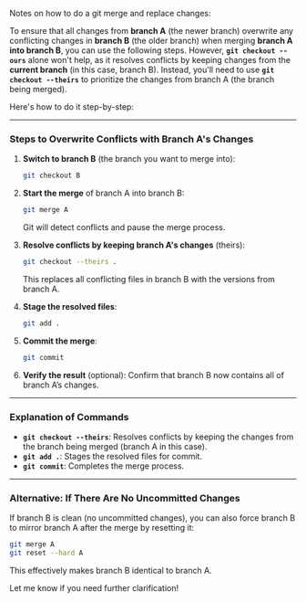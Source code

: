 Notes on how to do a git merge and replace changes:

To ensure that all changes from **branch A** (the newer branch) overwrite any conflicting changes in **branch B** (the older branch) when merging **branch A into branch B**, you can use the following steps. However, **`git checkout --ours`** alone won't help, as it resolves conflicts by keeping changes from the **current branch** (in this case, branch B). Instead, you'll need to use **`git checkout --theirs`** to prioritize the changes from branch A (the branch being merged).

Here's how to do it step-by-step:

---

### Steps to Overwrite Conflicts with Branch A's Changes

1. **Switch to branch B** (the branch you want to merge into):
    
    ```bash
    git checkout B
    ```
    
2. **Start the merge** of branch A into branch B:
    
    ```bash
    git merge A
    ```
    
    Git will detect conflicts and pause the merge process.
    
3. **Resolve conflicts by keeping branch A's changes** (theirs):
    
    ```bash
    git checkout --theirs .
    ```
    
    This replaces all conflicting files in branch B with the versions from branch A.
    
4. **Stage the resolved files**:
    
    ```bash
    git add .
    ```
    
5. **Commit the merge**:
    
    ```bash
    git commit
    ```
    
6. **Verify the result** (optional): Confirm that branch B now contains all of branch A’s changes.
    

---

### Explanation of Commands

- **`git checkout --theirs`**: Resolves conflicts by keeping the changes from the branch being merged (branch A in this case).
- **`git add .`**: Stages the resolved files for commit.
- **`git commit`**: Completes the merge process.

---

### Alternative: If There Are No Uncommitted Changes

If branch B is clean (no uncommitted changes), you can also force branch B to mirror branch A after the merge by resetting it:

```bash
git merge A
git reset --hard A
```

This effectively makes branch B identical to branch A.

Let me know if you need further clarification!


